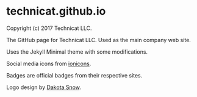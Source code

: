 # technicat.github.io

Copyright (c) 2017 Technicat LLC.

The GitHub page for Technicat LLC. Used as the main company web site.

Uses the Jekyll Minimal theme with some modifications.

Social media icons from [ionicons](http://ionicons.com).

Badges are official badges from their respective sites.

Logo design by [Dakota Snow](espressyourself.coffee).







